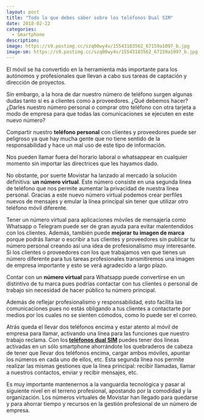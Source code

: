 ```yaml
---
layout: post
title: "Todo lo que debes saber sobre los teléfonos Dual SIM"
date: 2018-02-22
categories:
  - Smartphone
description: 
image: https://s9.postimg.cc/szq00wy4v/15543183562_67159a1097_b.jpg
image-sm: https://s9.postimg.cc/szq00wy4v/15543183562_67159a1097_b.jpg
---
```


<p>El móvil se ha convertido en la herramienta más importante para los autónomos y profesionales que llevan a cabo sus tareas de captación y dirección de proyectos. </p>
<p>Sin embargo, a la hora de dar nuestro número de teléfono surgen algunas dudas tanto si es a clientes como a proveedores. ¿Qué debemos hacer? ¿Darles nuestro número personal o comprar otro teléfono con otra tarjeta a modo de empresa para que todas las comunicaciones se ejecuten en este nuevo número?</p>

<p>Compartir nuestro <strong>teléfono personal</strong> con clientes y proveedores puede ser peligroso ya que hay mucha gente que no tiene sentido de la responsabilidad y hace un mal uso de este tipo de información.</p>
<p>Nos pueden llamar fuera del horario laboral o whatsappear en cualquier momento sin importar las directrices que les hayamos dado.</p>

<p>No obstante, por suerte Movistar ha lanzado al mercado la solución definitiva: <strong>un número virtual</strong>. Este número consiste en una segunda línea de teléfono que nos permite aumentar la privacidad de nuestra línea personal. Gracias a este nuevo número virtual podemos crear perfiles nuevos de mensajes y emular la línea principal sin tener que utilizar otro teléfono móvil diferente.</p>

<p>Tener un número virtual para aplicaciones móviles de mensajería como Whatsapp o Telegram puede ser de gran ayuda para evitar malentendidos con los clientes. Además, también puede <strong>mejorar tu imagen de marca</strong> porque podrás llamar o escribir a tus clientes y proveedores sin publicar tu número personal creando así una idea de profesionalismo muy interesante. Si los clientes o proveedores con los que trabajamos ven que tienes un número diferente para tus tareas profesionales transmitiremos una imagen de empresa importante y esto se verá agradecido a largo plazo.</p>

<p>Contar con un <strong>número virtual</strong> para Whatsapp puede convertirse en un distintivo de tu marca pues podrías contactar con tus clientes o personal de trabajo sin necesidad de hacer público tu número principal.</p>
<p>Además de reflejar profesionalismo y responsabilidad, esto facilita las comunicaciones pues no estás obligando a tus clientes a contactarte por medios por los cuales no se sienten cómodos, como lo puede ser el correo.</p>

<p>Atrás queda el llevar dos teléfonos encima y estar atento al móvil de empresa para llamar, activando una línea para las funciones que nuestro trabajo reclama. Con los<strong> <a href="https://segundalinea.movistar.es/dual-sim/">teléfonos dual SIM</a> </strong>puedes tener dos líneas activadas en un sólo smartphone ahorrándote los quebraderos de cabeza de tener que llevar dos teléfonos encima, cargar ambos móviles, apuntar los números en cada uno de ellos, etc. Esta segunda línea nos permite realizar las mismas gestiones que la línea principal: recibir llamadas, llamar a nuestros contactos, enviar y recibir mensajes, etc.</p>

<p>Es muy importante mantenernos a la vanguardia tecnológica y pasar al siguiente nivel en el terreno profesional, apostando por la comodidad y la organización. Los números virtuales de Movistar han llegado para quedarse y para ahorrar tiempo y recursos en la gestión profesional de un número de empresa.</p>
